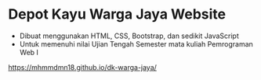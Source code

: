 # Depot Kayu Warga Jaya Website

- Dibuat menggunakan HTML, CSS, Bootstrap, dan sedikit JavaScript
- Untuk memenuhi nilai Ujian Tengah Semester mata kuliah Pemrograman Web I

https://mhmmdmn18.github.io/dk-warga-jaya/
